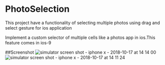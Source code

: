 # PhotoSelection
This project have a functionality of selecting multiple photos using drag and select gesture for ios application

Implement a custom selector of multiple cells like a photos app in ios.This feature comes in ios-9


##Screenshot
![simulator screen shot - iphone x - 2018-10-17 at 14 14 00](https://user-images.githubusercontent.com/16113573/47073902-ebae9200-d216-11e8-9925-d7bd6a8e5a34.png)
![simulator screen shot - iphone x - 2018-10-17 at 14 11 24](https://user-images.githubusercontent.com/16113573/47073804-b3a74f00-d216-11e8-8864-72197f3dd5c3.png)
